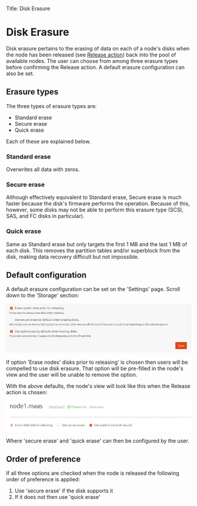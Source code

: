 Title: Disk Erasure


# Disk Erasure

Disk erasure pertains to the erasing of data on each of a node's disks when the
node has been released (see [Release action][concepts-release-action]) back
into the pool of available nodes. The user can choose from among three erasure
types before confirming the Release action. A default erasure configuration can
also be set.


## Erasure types

The three types of erasure types are:

- Standard erase
- Secure erase
- Quick erase

Each of these are explained below.

### Standard erase

Overwrites all data with zeros.

### Secure erase

Although effectively equivalent to Standard erase, Secure erase is much faster
because the disk's firmware performs the operation. Because of this, however,
some disks may not be able to perform this erasure type (SCSI, SAS, and FC
disks in particular).

### Quick erase

Same as Standard erase but only targets the first 1 MB and the last 1 MB of
each disk. This removes the partition tables and/or superblock from the disk,
making data recovery difficult but not impossible.


## Default configuration

A default erasure configuration can be set on the 'Settings' page. Scroll down
to the 'Storage' section:

![disk erasure default settings][img__storage-erasure-default-settings]

If option 'Erase nodes' disks prior to releasing' is chosen then users will be
compelled to use disk erasure. That option will be pre-filled in the node's
view and the user will be unable to remove the option.

With the above defaults, the node's view will look like this when the Release
action is chosen:

![disk erasure default node view][img__storage-erasure-default-node-view]

Where 'secure erase' and 'quick erase' can then be configured by the user.


## Order of preference

If all three options are checked when the node is released the following order
of preference is applied:

1. Use 'secure erase' if the disk supports it
1. If it does not then use 'quick erase'


<!-- LINKS -->

[concepts-release-action]: intro-concepts.md#release

[img__storage-erasure-default-settings]: ../media/installconfig-storage-erasure__defaults.png
[img__storage-erasure-default-node-view]: ../media/installconfig-storage-erasure__defaults-node.png
